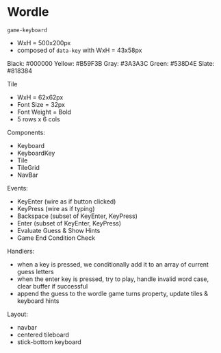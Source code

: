 # Wordle

`game-keyboard`

- WxH = 500x200px
- composed of `data-key` with WxH = 43x58px

Black: #000000
Yellow: #B59F3B
Gray: #3A3A3C
Green: #538D4E
Slate: #818384

Tile

- WxH = 62x62px
- Font Size = 32px
- Font Weight = Bold
- 5 rows x 6 cols

Components:

- Keyboard
- KeyboardKey
- Tile
- TileGrid
- NavBar

Events:

- KeyEnter (wire as if button clicked)
- KeyPress (wire as if typing)
- Backspace (subset of KeyEnter, KeyPress)
- Enter (subset of KeyEnter, KeyPress)
- Evaluate Guess & Show Hints
- Game End Condition Check

Handlers:

- when a key is pressed, we conditionally add it to an array of current guess letters
- when the enter key is pressed, try to play, handle invalid word case, clear buffer if successful
- append the guess to the wordle game turns property, update tiles & keyboard hints

Layout:

- navbar
- centered tileboard
- stick-bottom keyboard
